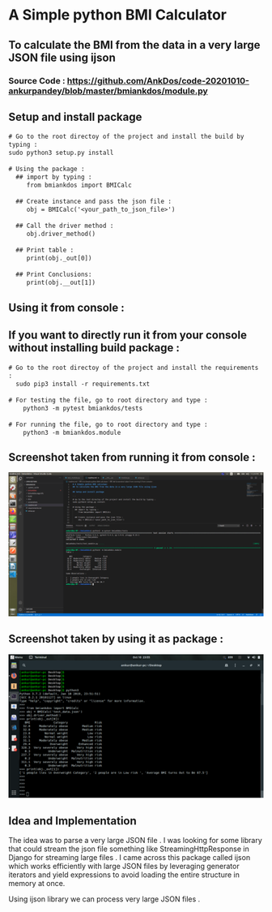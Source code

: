 # A Simple python BMI Calculator
## To calculate the BMI from the data in a very large JSON file using ijson

### Source Code : https://github.com/AnkDos/code-20201010-ankurpandey/blob/master/bmiankdos/module.py 

## Setup and install package

```
# Go to the root directoy of the project and install the build by typing :
sudo python3 setup.py install

# Using the package :
  ## import by typing : 
     from bmiankdos import BMICalc

  ## Create instance and pass the json file :
     obj = BMICalc('<your_path_to_json_file>')

  ## Call the driver method :
     obj.driver_method()

  ## Print table :
     print(obj._out[0])

  ## Print Conclusions:
     print(obj.__out[1]) 
```

## Using it from console :
## If you want to directly run it from your console without installing build package :

```
# Go to the root directoy of the project and install the requirements :
  sudo pip3 install -r requirements.txt

# For testing the file, go to root directory and type :
    python3 -m pytest bmiankdos/tests

# For running the file, go to root directory and type :
    python3 -m bmiankdos.module
```

## Screenshot taken from running it from console :

   ![output](https://raw.githubusercontent.com/AnkDos/code-20201010-ankurpandey/master/screenshots/vst_ss.png)

## Screenshot taken by using it as package :

   ![output](https://raw.githubusercontent.com/AnkDos/code-20201010-ankurpandey/master/screenshots/using_from_package.png)

## Idea and Implementation

The idea was to parse a very large JSON file . I was looking for some library that could stream the json file something like StreamingHttpResponse in Django for streaming large files . I came across this package called ijson which works efficiently with large JSON files by leveraging generator iterators and yield expressions to avoid loading the entire structure in memory at once.

Using ijson library we can process very large JSON files .
